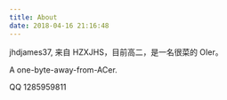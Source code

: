 ```yaml
---
title: About
date: 2018-04-16 21:16:48
---
```


jhdjames37, 来自 HZXJHS，目前高二，是一名很菜的 OIer。

A one-byte-away-from-ACer.

QQ 1285959811

